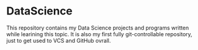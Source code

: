 # DataScience

This repository contains my Data Science projects and programs written while learining this topic.
It is also my first fully git-controllable repository, just to get used to VCS and GitHub ovrall.
